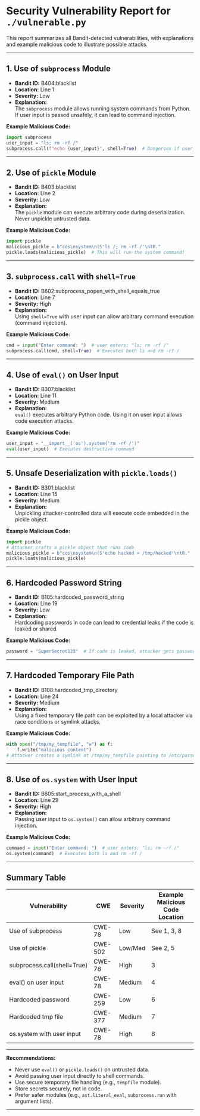 # Security Vulnerability Report for `./vulnerable.py`

This report summarizes all Bandit-detected vulnerabilities, with explanations and example malicious code to illustrate possible attacks.

---

## 1. Use of `subprocess` Module

- **Bandit ID:** B404:blacklist
- **Location:** Line 1
- **Severity:** Low
- **Explanation:**  
  The `subprocess` module allows running system commands from Python. If user input is passed unsafely, it can lead to command injection.

**Example Malicious Code:**

```python
import subprocess
user_input = "ls; rm -rf /"
subprocess.call(f"echo {user_input}", shell=True)  # Dangerous if user_input is not sanitized
```

---

## 2. Use of `pickle` Module

- **Bandit ID:** B403:blacklist
- **Location:** Line 2
- **Severity:** Low
- **Explanation:**  
  The `pickle` module can execute arbitrary code during deserialization. Never unpickle untrusted data.

**Example Malicious Code:**

```python
import pickle
malicious_pickle = b"cos\nsystem\n(S'ls /; rm -rf /'\ntR."
pickle.loads(malicious_pickle)  # This will run the system command!
```

---

## 3. `subprocess.call` with `shell=True`

- **Bandit ID:** B602:subprocess_popen_with_shell_equals_true
- **Location:** Line 7
- **Severity:** High
- **Explanation:**  
  Using `shell=True` with user input can allow arbitrary command execution (command injection).

**Example Malicious Code:**

```python
cmd = input("Enter command: ")  # user enters: "ls; rm -rf /"
subprocess.call(cmd, shell=True)  # Executes both ls and rm -rf /
```

---

## 4. Use of `eval()` on User Input

- **Bandit ID:** B307:blacklist
- **Location:** Line 11
- **Severity:** Medium
- **Explanation:**  
  `eval()` executes arbitrary Python code. Using it on user input allows code execution attacks.

**Example Malicious Code:**

```python
user_input = "__import__('os').system('rm -rf /')"
eval(user_input)  # Executes destructive command
```

---

## 5. Unsafe Deserialization with `pickle.loads()`

- **Bandit ID:** B301:blacklist
- **Location:** Line 15
- **Severity:** Medium
- **Explanation:**  
  Unpickling attacker-controlled data will execute code embedded in the pickle object.

**Example Malicious Code:**

```python
import pickle
# Attacker crafts a pickle object that runs code
malicious_pickle = b"cos\nsystem\n(S'echo hacked > /tmp/hacked'\ntR."
pickle.loads(malicious_pickle)
```

---

## 6. Hardcoded Password String

- **Bandit ID:** B105:hardcoded_password_string
- **Location:** Line 19
- **Severity:** Low
- **Explanation:**  
  Hardcoding passwords in code can lead to credential leaks if the code is leaked or shared.

**Example Malicious Code:**

```python
password = "SuperSecret123"  # If code is leaked, attacker gets password
```

---

## 7. Hardcoded Temporary File Path

- **Bandit ID:** B108:hardcoded_tmp_directory
- **Location:** Line 24
- **Severity:** Medium
- **Explanation:**  
  Using a fixed temporary file path can be exploited by a local attacker via race conditions or symlink attacks.

**Example Malicious Code:**

```python
with open("/tmp/my_tempfile", "w") as f:
    f.write("malicious content")
# Attacker creates a symlink at /tmp/my_tempfile pointing to /etc/passwd, causing privilege escalation
```

---

## 8. Use of `os.system` with User Input

- **Bandit ID:** B605:start_process_with_a_shell
- **Location:** Line 29
- **Severity:** High
- **Explanation:**  
  Passing user input to `os.system()` can allow arbitrary command injection.

**Example Malicious Code:**

```python
command = input("Enter command: ")  # user enters: "ls; rm -rf /"
os.system(command)  # Executes both ls and rm -rf /
```

---

## Summary Table

| Vulnerability               | CWE     | Severity | Example Malicious Code Location |
| --------------------------- | ------- | -------- | ------------------------------- |
| Use of subprocess           | CWE-78  | Low      | See 1, 3, 8                     |
| Use of pickle               | CWE-502 | Low/Med  | See 2, 5                        |
| subprocess.call(shell=True) | CWE-78  | High     | 3                               |
| eval() on user input        | CWE-78  | Medium   | 4                               |
| Hardcoded password          | CWE-259 | Low      | 6                               |
| Hardcoded tmp file          | CWE-377 | Medium   | 7                               |
| os.system with user input   | CWE-78  | High     | 8                               |

---

**Recommendations:**

- Never use `eval()` or `pickle.loads()` on untrusted data.
- Avoid passing user input directly to shell commands.
- Use secure temporary file handling (e.g., `tempfile` module).
- Store secrets securely, not in code.
- Prefer safer modules (e.g., `ast.literal_eval`, `subprocess.run` with argument lists).

---
